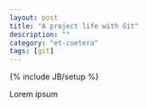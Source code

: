 ```yaml
---
layout: post
title: "A project life with Git"
description: ""
category: "et-coetera"
tags: [git]
---
```

{% include JB/setup %}


Lorem ipsum
